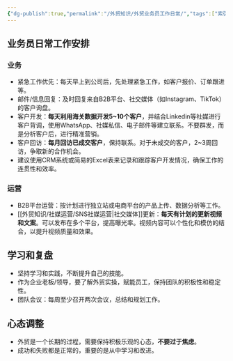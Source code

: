 ```yaml
---
{"dg-publish":true,"permalink":"/外贸知识/外贸业务员工作日常/","tags":["索引"]}
---
```


## 业务员日常工作安排

### 业务

- 紧急工作优先：每天早上到公司后，先处理紧急工作，如客户报价、订单跟进等。
- 邮件/信息回复：及时回复来自B2B平台、社交媒体（如Instagram、TikTok）的客户询盘。
- 客户开发：**每天利用海关数据开发5~10个客户**，并结合Linkedin等社媒进行客户背调，使用WhatsApp、社媒私信、电子邮件等建立联系。不要群发，而是分析客户后，进行精准营销。
- 客户回访：**每月回访已成交客户**，保持联系。对于未成交的客户，2~3周回访，争取新的合作机会。
- 建议使用CRM系统或简易的Excel表来记录和跟踪客户开发情况，确保工作的连贯性和效率。

### 运营

- B2B平台运营：按计划进行独立站或电商平台的产品上传、数据分析等工作。
- [[外贸知识/社媒运营/SNS社媒运营\|社交媒体]]更新：**每天有计划的更新视频和文案**。可以发布在多个平台，提高曝光率。视频内容可以个性化和模仿的结合，以提升视频质量和效果。

## 学习和复盘

- 坚持学习和实践，不断提升自己的技能。
- 作为企业老板/领导，要了解外贸实操，赋能员工，保持团队的积极性和稳定性。
- 团队会议：每周至少召开两次会议，总结和规划工作。

## 心态调整

- 外贸是一个长期的过程，需要保持积极乐观的心态，**不要过于焦虑**。
- 成功和失败都是正常的，重要的是从中学习和改进。